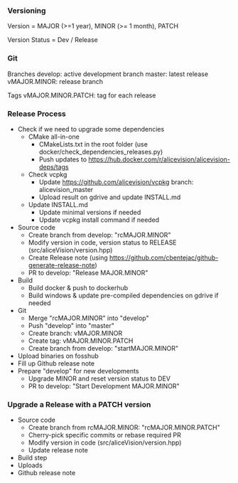 
### Versioning

Version = MAJOR (>=1 year), MINOR (>= 1 month), PATCH

Version Status = Dev / Release


### Git

Branches
    develop: active development branch
    master: latest release
    vMAJOR.MINOR: release branch

Tags
    vMAJOR.MINOR.PATCH: tag for each release


### Release Process

 - Check if we need to upgrade some dependencies
   - CMake all-in-one
     - CMakeLists.txt in the root folder (use docker/check_dependencies_releases.py)
     - Push updates to https://hub.docker.com/r/alicevision/alicevision-deps/tags
   - Check vcpkg
     - Update https://github.com/alicevision/vcpkg branch: alicevision_master
     - Upload result on gdrive and update INSTALL.md
   - Update INSTALL.md
     - Update minimal versions if needed
     - Update vcpkg install command if needed
 - Source code
   - Create branch from develop: "rcMAJOR.MINOR"
   - Modify version in code, version status to RELEASE (src/aliceVision/version.hpp)
   - Create Release note (using https://github.com/cbentejac/github-generate-release-note)
   - PR to develop: "Release MAJOR.MINOR"
 - Build
   - Build docker & push to dockerhub
   - Build windows & update pre-compiled dependencies on gdrive if needed
 - Git
   - Merge "rcMAJOR.MINOR" into "develop"
   - Push "develop" into "master"
   - Create branch: vMAJOR.MINOR
   - Create tag: vMAJOR.MINOR.PATCH
   - Create branch from develop: "startMAJOR.MINOR"
 - Upload binaries on fosshub
 - Fill up Github release note
 - Prepare "develop" for new developments
   - Upgrade MINOR and reset version status to DEV
   - PR to develop: "Start Development MAJOR.MINOR"


### Upgrade a Release with a PATCH version

 - Source code
   - Create branch from rcMAJOR.MINOR: "rcMAJOR.MINOR.PATCH"
   - Cherry-pick specific commits or rebase required PR
   - Modify version in code (src/aliceVision/version.hpp)
   - Update release note
 - Build step
 - Uploads
 - Github release note


